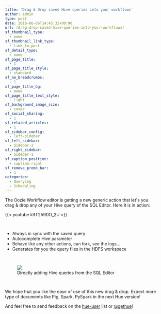 ```yaml
---
title: 'Drag & Drop saved Hive queries into your workflows'
author: admin
type: post
date: 2016-06-06T14:45:32+00:00
url: /drag-drop-saved-hive-queries-into-your-workflows/
sf_thumbnail_type:
  - none
sf_thumbnail_link_type:
  - link_to_post
sf_detail_type:
  - none
sf_page_title:
  - 1
sf_page_title_style:
  - standard
sf_no_breadcrumbs:
  - 1
sf_page_title_bg:
  - none
sf_page_title_text_style:
  - light
sf_background_image_size:
  - cover
sf_social_sharing:
  - 1
sf_related_articles:
  - 1
sf_sidebar_config:
  - left-sidebar
sf_left_sidebar:
  - Sidebar-2
sf_right_sidebar:
  - Sidebar-1
sf_caption_position:
  - caption-right
sf_remove_promo_bar:
  - 1
categories:
  - Querying
  - Scheduling
---
```


The Oozie Workflow editor is getting a new generic action that let's you drag & drop any of your Hive query of the SQL Editor. Here it is in action:

{{< youtube kRT259DO_2U >}}

&nbsp;

- Always in sync with the saved query
- Autocomplete Hive parameter
- Behave like any other actions, can fork, see the logs...
- Generates for you the query files in the HDFS workspace

&nbsp;

<figure><a href="https://cdn.gethue.com/uploads/2016/06/oozie-dd-hive-1024x560.png"><img src="https://cdn.gethue.com/uploads/2016/06/oozie-dd-hive-1024x560.png" /></a><figcaption>Directly adding Hive queries from the SQL Editor</figcaption></figure>

&nbsp;

We hope that you like the ease of use of this new drag & drop. Expect more type of documents like Pig, Spark, PySpark in the next Hue version!

And feel free to send feedback on the [hue-user][2] list or [@gethue][3]!

[1]: https://cdn.gethue.com/uploads/2016/06/oozie-dd-hive.png
[2]: http://groups.google.com/a/cloudera.org/group/hue-user
[3]: https://twitter.com/gethue
